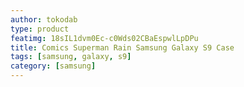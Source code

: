 ```yaml
---
author: tokodab
type: product
featimg: 18sIL1dvm0Ec-c0Wds02CBaEspwlLpDPu
title: Comics Superman Rain Samsung Galaxy S9 Case
tags: [samsung, galaxy, s9]
category: [samsung]
---
```

